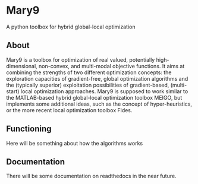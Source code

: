 # Mary9
A python toolbox for hybrid global-local optimization

## About
Mary9 is a toolbox for optimization of real valued, potentially 
high-dimensional, non-convex, and multi-modal objective functions.
It aims at combining the strengths of two different optimization concepts:
the exploration capacities of gradient-free, global optimization algorithms and
the (typically superior) exploitation possibilities of gradient-based, 
(multi-start) local optimization approaches. Mary9 is supposed to work similar 
to the MATLAB-based hybrid global-local optimization toolbox MEIGO, but 
implements some additional ideas, such as the concept of hyper-heuristics,
or the more recent local optimization toolbox Fides.


## Functioning
Here will be something about how the algorithms works


## Documentation
There will be some documentation on readthedocs in the near future.
